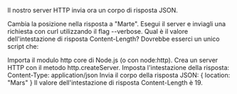 Il nostro server HTTP invia ora un corpo di risposta JSON.

Cambia la posizione nella risposta a "Marte".
Esegui il server e inviagli una richiesta con curl utilizzando il flag --verbose.
Qual è il valore dell'intestazione di risposta Content-Length?
Dovrebbe esserci un unico script che:

Importa il modulo http core di Node.js (o con node:http).
Crea un server HTTP con il metodo http.createServer.
Imposta l'intestazione della risposta: Content-Type: application/json
Invia il corpo della risposta JSON: { location: "Mars" }
Il valore dell'intestazione di risposta Content-Length è 19.